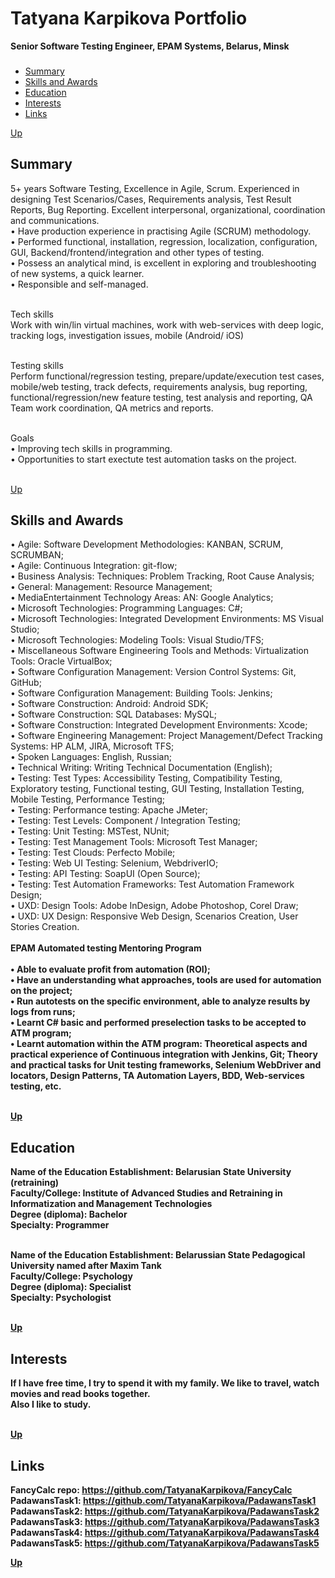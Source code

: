 # Tatyana Karpikova Portfolio

**Senior Software Testing Engineer, EPAM Systems, Belarus, Minsk**


### <a name="stages"></a> 
 + [Summary](#1) 
 + [Skills and Awards](#2)  
 + [Education](#3) 
 + [Interests](#4)
 + [Links](#5)
 
[Up](#stages)

## <a name="1"></a> Summary
5+ years Software Testing, Excellence in Agile, Scrum. Experienced in designing Test Scenarios/Cases, Requirements analysis, Test Result Reports, Bug Reporting. Excellent interpersonal, organizational, coordination and communications.<br>
   •	Have production experience in practising Agile (SCRUM) methodology. <br>
   •	Performed functional, installation, regression, localization, configuration, GUI, Backend/frontend/integration and other types of testing.<br>
   •	Possess an analytical mind, is excellent in exploring and troubleshooting of new systems, a quick learner.<br>
   •	Responsible and self-managed.<br><br>

Tech skills<br>
Work with win/lin virtual machines, work with web-services with deep logic, tracking logs, investigation issues, mobile (Android/ iOS)<br><br>

Testing skills<br>
Perform functional/regression testing, prepare/update/execution test cases, mobile/web testing, track defects, requirements analysis, bug reporting, functional/regression/new feature testing, test analysis and reporting, QA Team work coordination, QA metrics and reports.<br><br>

Goals<br>
   •	Improving tech skills in programming.<br>
   •	Opportunities to start exectute test automation tasks on the project.<br><br>
 

[Up](#stages)

##  <a name="2"></a> Skills and Awards
   •	Agile: Software Development Methodologies: KANBAN, SCRUM, SCRUMBAN;<br>
   •	Agile: Continuous Integration: git-flow;<br>
   •	Business Analysis: Techniques: Problem Tracking, Root Cause Analysis;<br>
   •	General: Management: Resource Management;<br>
   •	MediaEntertainment Technology Areas: AN: Google Analytics;<br>
   •	Microsoft Technologies: Programming Languages: C#;<br>
   •	Microsoft Technologies: Integrated Development Environments: MS Visual Studio;<br>
   •	Microsoft Technologies: Modeling Tools: Visual Studio/TFS;<br>
   •	Miscellaneous Software Engineering Tools and Methods: Virtualization Tools: Oracle VirtualBox;<br>
   •	Software Configuration Management: Version Control Systems: Git, GitHub;<br>
   •	Software Configuration Management: Building Tools: Jenkins;<br>
   •	Software Construction: Android: Android SDK;<br>
   •	Software Construction: SQL Databases: MySQL;<br>
   •	Software Construction: Integrated Development Environments: Xcode;<br>
   •	Software Engineering Management: Project Management/Defect Tracking Systems: HP ALM, JIRA, Microsoft TFS;<br>
   •	Spoken Languages: English, Russian;<br>
   •	Technical Writing: Writing Technical Documentation (English);<br>
   •	Testing: Test Types: Accessibility Testing, Compatibility Testing, Exploratory testing, Functional testing, GUI Testing, Installation Testing, Mobile Testing, Performance Testing;<br>
   •	Testing: Performance testing: Apache JMeter;<br>
   •	Testing: Test Levels: Component / Integration Testing;<br>
   •	Testing: Unit Testing: MSTest, NUnit;<br>
   •	Testing: Test Management Tools: Microsoft Test Manager;<br>
   •	Testing: Test Clouds: Perfecto Mobile;<br>
   •	Testing: Web UI Testing: Selenium, WebdriverIO;<br>
   •	Testing: API Testing: SoapUI (Open Source);<br>
   •	Testing: Test Automation Frameworks: Test Automation Framework Design;<br>
   •	UXD: Design Tools: Adobe InDesign, Adobe Photoshop, Corel Draw;<br>
   •	UXD: UX Design: Responsive Web Design, Scenarios Creation, User Stories Creation.<br><br>
 <b> EPAM Automated testing Mentoring Program <br><br>
   •	Able to evaluate profit from automation (ROI);<br> 
   • Have an understanding what approaches, tools are used for automation on the project;<br> 
   • Run autotests on the specific environment, able to analyze results by logs from runs;<br> 
   • Learnt C# basic and performed preselection tasks to be accepted to ATM program;<br> 
   • Learnt automation within the ATM program: Theoretical aspects and practical experience of Continuous integration with Jenkins, Git; Theory and practical tasks for Unit testing frameworks, Selenium WebDriver and locators, Design Patterns, TA Automation Layers, BDD, Web-services testing, etc.<br><br>

[Up](#stages)

##  <a name="3"></a> Education
Name of the Education Establishment: Belarusian State University (retraining)<br>
Faculty/College: Institute of Advanced Studies and Retraining in Informatization and Management Technologies<br>
Degree (diploma): Bachelor<br>
Specialty: Programmer<br><br>

Name of the Education Establishment: Belarussian State Pedagogical University named after Maxim Tank<br>
Faculty/College: Psychology<br>
Degree (diploma): Specialist<br>
Specialty: Psychologist<br><br>

      
[Up](#stages)

##  <a name="4"></a> Interests
If I have free time, I try to spend it with my family. We like to travel, watch movies and read books together.<br> 
Also I like to study.<br><br>

      
[Up](#stages)

##  <a name="5"></a> Links
FancyCalc repo: <href>https://github.com/TatyanaKarpikova/FancyCalc</href><br>
PadawansTask1: <href>https://github.com/TatyanaKarpikova/PadawansTask1</href><br>
PadawansTask2: <href>https://github.com/TatyanaKarpikova/PadawansTask2</href><br>
PadawansTask3: <href>https://github.com/TatyanaKarpikova/PadawansTask3</href><br>
PadawansTask4: <href>https://github.com/TatyanaKarpikova/PadawansTask4</href><br>
PadawansTask5: <href>https://github.com/TatyanaKarpikova/PadawansTask5</href><br>

      
[Up](#stages)
